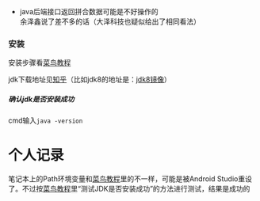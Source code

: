 - java后端接口返回拼合数据可能是不好操作的  
  余泽鑫说了差不多的话（大泽科技也疑似给出了相同看法）



### 安装

安装步骤看[菜鸟教程](https://www.runoob.com/java/java-environment-setup.html)

jdk下载地址见[知乎](https://zhuanlan.zhihu.com/p/111022749)（比如jdk8的地址是：[jdk8镜像](https://mirrors.tuna.tsinghua.edu.cn/AdoptOpenJDK/8/jdk/x64/windows/OpenJDK8U-jdk_x64_windows_hotspot_8u272b10.msi)）

##### 确认jdk是否安装成功

cmd输入`java -version`



# 个人记录

笔记本上的Path环境变量和[菜鸟教程](https://www.runoob.com/java/java-environment-setup.html)里的不一样，可能是被Android Studio重设了。不过按[菜鸟教程](https://www.runoob.com/java/java-environment-setup.html)里“测试JDK是否安装成功”的方法进行测试，结果是成功的